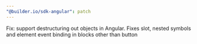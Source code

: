 ```yaml
---
"@builder.io/sdk-angular": patch
---
```


Fix: support destructuring out objects in Angular. Fixes slot, nested symbols and element event binding in blocks other than button
